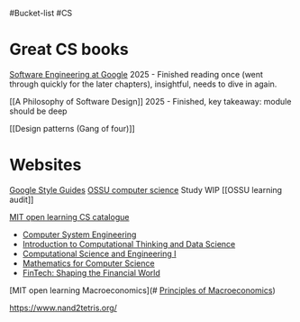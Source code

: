 #Bucket-list #CS 

# Great CS books

[Software Engineering at Google](https://abseil.io/resources/swe-book/html/toc.html)
2025 - Finished reading once (went through quickly for the later chapters), insightful, needs to dive in again.

[[A Philosophy of Software Design]] 
2025 - Finished, key takeaway: module should be deep

[[Design patterns (Gang of four)]]


# Websites
[Google Style Guides](https://google.github.io/styleguide/)
[OSSU computer science](https://cs.ossu.dev/)
Study WIP [[OSSU learning audit]]

[MIT open learning CS catalogue ](https://ocw.mit.edu/search/?q=computer+science)
- [Computer System Engineering](https://ocw.mit.edu/courses/6-033-computer-system-engineering-spring-2018/)
- [Introduction to Computational Thinking and Data Science](https://ocw.mit.edu/courses/6-0002-introduction-to-computational-thinking-and-data-science-fall-2016/)
- [Computational Science and Engineering I](https://ocw.mit.edu/courses/18-085-computational-science-and-engineering-i-fall-2008/)
- [Mathematics for Computer Science](https://ocw.mit.edu/courses/6-042j-mathematics-for-computer-science-fall-2010/)
- [FinTech: Shaping the Financial World](https://ocw.mit.edu/courses/15-s08-fintech-shaping-the-financial-world-spring-2020/)

[MIT open learning Macroeconomics](# [Principles of Macroeconomics](https://ocw.mit.edu/courses/14-02-principles-of-macroeconomics-spring-2023/))

https://www.nand2tetris.org/